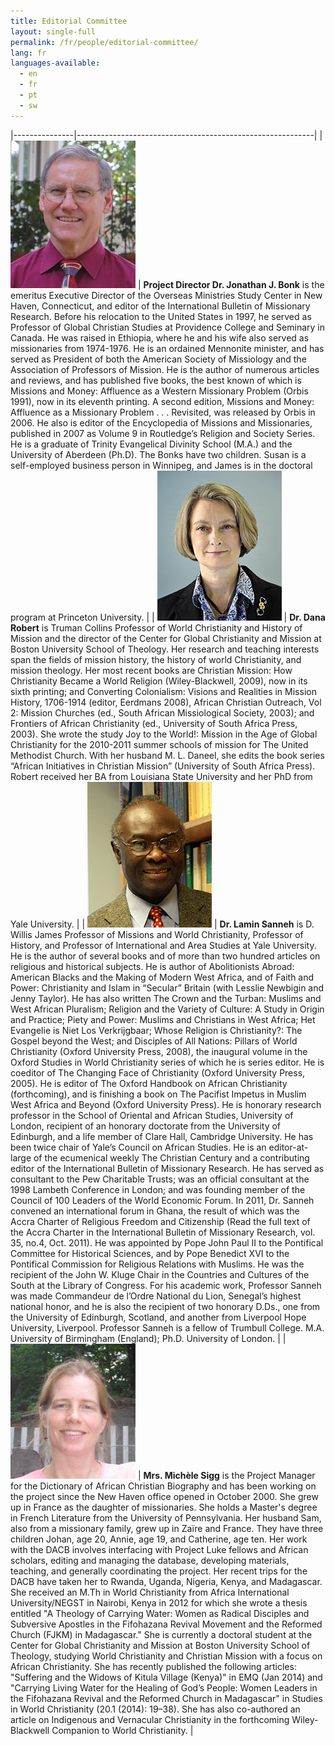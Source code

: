 ```yaml
---
title: Editorial Committee
layout: single-full
permalink: /fr/people/editorial-committee/
lang: fr
languages-available:                         
  - en
  - fr
  - pt
  - sw
---
```


|---------------|-----------------------------------------------------------|
| <img src="/images/editorial-committee/bonk-jon.jpg" style="max-width:200px !important;"> | **Project Director Dr. Jonathan J. Bonk** is the emeritus Executive Director of the Overseas Ministries Study Center in New Haven, Connecticut, and editor of the International Bulletin of Missionary Research. Before his relocation to the United States in 1997, he served as Professor of Global Christian Studies at Providence College and Seminary in Canada. He was raised in Ethiopia, where he and his wife also served as missionaries from 1974-1976. He is an ordained Mennonite minister, and has served as President of both the American Society of Missiology and the Association of Professors of Mission. He is the author of numerous articles and reviews, and has published five books, the best known of which is Missions and Money: Affluence as a Western Missionary Problem (Orbis 1991), now in its eleventh printing. A second edition, Missions and Money: Affluence as a Missionary Problem . . . Revisited, was released by Orbis in 2006. He also is editor of the Encyclopedia of Missions and Missionaries, published in 2007 as Volume 9 in Routledge’s Religion and Society Series. He is a graduate of Trinity Evangelical Divinity School (M.A.) and the University of Aberdeen (Ph.D). The Bonks have two children. Susan is a self-employed business person in Winnipeg, and James is in the doctoral program at Princeton University.  |
| <img src="/images/editorial-committee/danarobert.jpg" style="max-width:200px !important;"> | **Dr. Dana Robert** is Truman Collins Professor of World Christianity and History of Mission and the director of the Center for Global Christianity and Mission at Boston University School of Theology. Her research and teaching interests span the fields of mission history, the history of world Christianity, and mission theology. Her most recent books are Christian Mission: How Christianity Became a World Religion (Wiley-Blackwell, 2009), now in its sixth printing; and Converting Colonialism: Visions and Realities in Mission History, 1706-1914 (editor, Eerdmans 2008), African Christian Outreach, Vol 2: Mission Churches (ed., South African Missiological Society, 2003); and Frontiers of African Christianity (ed., University of South Africa Press, 2003). She wrote the study Joy to the World!: Mission in the Age of Global Christianity for the 2010-2011 summer schools of mission for The United Methodist Church. With her husband M. L. Daneel, she edits the book series “African Initiatives in Christian Mission” (University of South Africa Press). Robert received her BA from Louisiana State University and her PhD from Yale University. |
| <img src="/images/editorial-committee/sanneh-lamin.jpg" style="max-width:200px !important;"> | **Dr. Lamin Sanneh** is D. Willis James Professor of Missions and World Christianity, Professor of History, and Professor of International and Area Studies at Yale University. He is the author of several books and of more than two hundred articles on religious and historical subjects. He is author of Abolitionists Abroad: American Blacks and the Making of Modern West Africa, and of Faith and Power: Christianity and Islam in “Secular” Britain (with Lesslie Newbigin and Jenny Taylor). He has also written The Crown and the Turban: Muslims and West African Pluralism; Religion and the Variety of Culture: A Study in Origin and Practice; Piety and Power: Muslims and Christians in West Africa; Het Evangelie is Niet Los Verkrijgbaar; Whose Religion is Christianity?: The Gospel beyond the West; and Disciples of All Nations: Pillars of World Christianity (Oxford University Press, 2008), the inaugural volume in the Oxford Studies in World Christianity series of which he is series editor. He is coeditor of The Changing Face of Christianity (Oxford University Press, 2005). He is editor of The Oxford Handbook on African Christianity (forthcoming), and is finishing a book on The Pacifist Impetus in Muslim West Africa and Beyond (Oxford University Press). He is honorary research professor in the School of Oriental and African Studies, University of London, recipient of an honorary doctorate from the University of Edinburgh, and a life member of Clare Hall, Cambridge University. He has been twice chair of Yale’s Council on African Studies. He is an editor-at-large of the ecumenical weekly The Christian Century and a contributing editor of the International Bulletin of Missionary Research. He has served as consultant to the Pew Charitable Trusts; was an official consultant at the 1998 Lambeth Conference in London; and was founding member of the Council of 100 Leaders of the World Economic Forum. In 2011, Dr. Sanneh convened an international forum in Ghana, the result of which was the Accra Charter of Religious Freedom and Citizenship (Read the full text of the Accra Charter in the International Bulletin of Missionary Research, vol. 35, no.4, Oct. 2011). He was appointed by Pope John Paul II to the Pontifical Committee for Historical Sciences, and by Pope Benedict XVI to the Pontifical Commission for Religious Relations with Muslims. He was the recipient of the John W. Kluge Chair in the Countries and Cultures of the South at the Library of Congress. For his academic work, Professor Sanneh was made Commandeur de l’Ordre National du Lion, Senegal’s highest national honor, and he is also the recipient of two honorary D.Ds., one from the University of Edinburgh, Scotland, and another from Liverpool Hope University, Liverpool. Professor Sanneh is a fellow of Trumbull College. M.A. University of Birmingham (England); Ph.D. University of London. |
| <img src="/images/editorial-committee/Michelephotocopy.jpg" style="max-width:200px !important;"> | **Mrs. Michèle Sigg** is the Project Manager for the Dictionary of African Christian Biography and has been working on the project since the New Haven office opened in October 2000. She grew up in France as the daughter of missionaries. She holds a Master's degree in French Literature from the University of Pennsylvania. Her husband Sam, also from a missionary family, grew up in Zaïre and France. They have three children Johan, age 20, Annie, age 19, and Catherine, age ten. Her work with the DACB involves interfacing with Project Luke fellows and African scholars, editing and managing the database, developing materials, teaching, and generally coordinating the project. Her recent trips for the DACB have taken her to Rwanda, Uganda, Nigeria, Kenya, and Madagascar. She received an M.Th in World Christianity from Africa International University/NEGST in Nairobi, Kenya in 2012 for which she wrote a thesis entitled "A Theology of Carrying Water: Women as Radical Disciples and Subversive Apostles in the Fifohazana Revival Movement and the Reformed Church (FJKM) in Madagascar." She is currently a doctoral student at the Center for Global Christianity and Mission at Boston University School of Theology, studying World Christianity and Christian Mission with a focus on African Christianity. She has recently published the following articles: "Suffering and the Widows of Kitula Village (Kenya)" in EMQ (Jan 2014) and "Carrying Living Water for the Healing of God’s People: Women Leaders in the Fifohazana Revival and the Reformed Church in Madagascar" in Studies in World Christianity (20.1 (2014): 19–38). She has also co-authored an article on Indigenous and Vernacular Christianity in the forthcoming Wiley-Blackwell Companion to World Christianity. |
